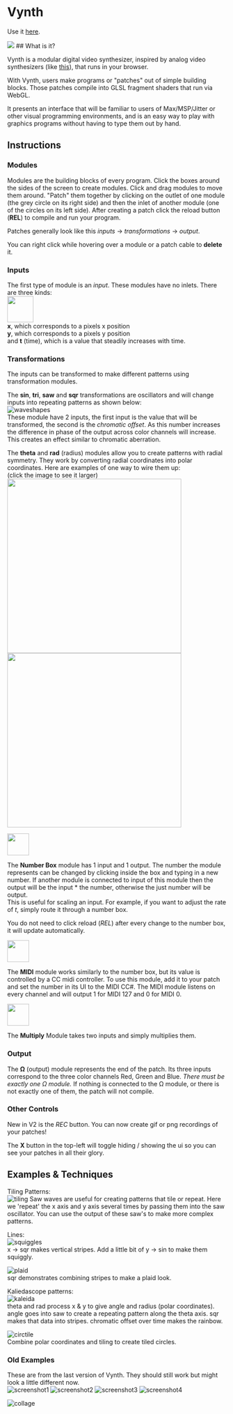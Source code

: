 # Vynth
Use it [here](https://jdillonh.github.io/Vynth/).  

<img src="https://github.com/jdillonh/Vynth/blob/pending-cord/examples/collage2.jpg">  
## What is it?

Vynth is a modular digital video synthesizer, inspired by analog video synthesizers 
(like [this](https://www.youtube.com/watch?v=5a7Lw08Ps6U)), 
that runs in your browser.

With Vynth, users make programs or "patches" out of simple building blocks. Those patches compile
into GLSL fragment shaders that run via WebGL.

It presents an interface that will be familiar to users of Max/MSP/Jitter or other visual programming 
environments, and is an easy way to play with graphics programs without having to 
type them out by hand. 


## Instructions
### Modules
Modules are the building blocks of every program. Click the boxes around the sides of the screen to create modules.
Click and drag modules to move them around.
"Patch" them together by clicking on the outlet of one module (the grey circle on its right side) and then the inlet of 
another module (one of the circles on its left side).
After creating a patch click the reload button (**REL**) to compile and run your program.

Patches generally look like this *inputs* -> *transformations* -> *output*.

You can right click while hovering over a module or a patch cable to **delete** it.

### Inputs
The first type of module is an *input*.
These modules have no inlets. There are three kinds:  
<img src="https://github.com/jdillonh/Vynth/blob/pending-cord/examples/xyt.png" height="60px">  
**x**, which corresponds to a pixels x position  
**y**, which corresponds to a pixels y position  
and **t** (time), which is a value that steadily increases with time.  

### Transformations 
The inputs can be transformed to make different patterns using
transformation modules.

The **sin**, **tri**, **saw** and **sqr** transformations are oscillators and will change
inputs into repeating patterns as shown below:  
![waveshapes](https://github.com/jdillonh/Vynth/blob/pending-cord/examples/waveshapes.png)  
These module have 2 inputs, the first input is the value that will be transformed, the second is the 
*chromatic offset*. As this number increases the difference in phase of the output across color channels will increase.
This creates an effect similar to chromatic aberration.

The **theta** and **rad** (radius) modules allow you to create patterns with radial 
symmetry. They work by converting radial coordinates into polar coordinates. Here are examples of one way to wire them up:  
(click the image to see it larger)  
<img src="https://github.com/jdillonh/Vynth/blob/pending-cord/examples/radExample.png" width="400">
<img src="https://github.com/jdillonh/Vynth/blob/pending-cord/examples/thetaExample.png" width="400">

<img src="https://github.com/jdillonh/Vynth/blob/pending-cord/examples/numberbox.png" width="50">  

The **Number Box** module
has 1 input and 1 output. The number the module represents can be changed by clicking inside the box and typing in a new number.
If another module is connected to input of this module then the output will be the input * the number,
otherwise the just number will be output.  
This is useful for scaling an input. For example, if you want to adjust the rate of *t*,
simply route it through a number box.

You do not need to click reload (*REL*) after every change to the number box, it will update automatically.

<img src="https://github.com/jdillonh/Vynth/blob/pending-cord/examples/midi.png" width="50">  

The **MIDI** module works similarly to the number box, but its value is controlled by a CC midi controller.
To use this module, add it to your patch and set the number in its UI to the MIDI CC#. The MIDI module listens on every channel 
and will output 1 for MIDI 127 and 0 for MIDI 0.

<img src="https://github.com/jdillonh/Vynth/blob/pending-cord/examples/multiply.png" width="50">  

The **Multiply** Module takes two inputs and simply multiplies them. 

### Output
The **&Omega;** (output) module represents the end of the patch. Its three inputs correspond to the three color channels
Red, Green and Blue. *There must be exactly one &Omega; module.* If nothing is connected to the &Omega; module, or 
there is not exactly one of them, the patch will not compile.

### Other Controls
New in V2 is the *REC* button. You can now create gif or png recordings of your patches! 

The **X** button in the top-left will toggle hiding / showing the ui so you can see your patches in all their glory.

## Examples & Techniques
Tiling Patterns:  
![tiling](https://github.com/jdillonh/Vynth/blob/pending-cord/examples/tiling-example.png)
Saw waves are useful for creating patterns that tile or repeat. Here we 'repeat' the x axis and y axis several
times by passing them into the saw oscillator. You can use the output of these saw's to make more complex patterns.

Lines:  
![squiggles](https://github.com/jdillonh/Vynth/blob/pending-cord/examples/squigly-lines.png)  
x -> sqr makes vertical stripes. Add a little bit of y -> sin to make them squiggly.

![plaid](https://github.com/jdillonh/Vynth/blob/pending-cord/examples/simple-plaid.png)  
sqr demonstrates combining stripes to make a plaid look.

Kaliedascope patterns:  
![kaleida](https://github.com/jdillonh/Vynth/blob/pending-cord/examples/kaleidescope.png)  
theta and rad process x & y to give angle and radius (polar coordinates).
angle goes into saw to create a repeating pattern along the theta axis.
sqr makes that data into stripes.
chromatic offset over time makes the rainbow.

![circtile](https://github.com/jdillonh/Vynth/blob/pending-cord/examples/tile-circles.png)  
Combine polar coordinates and tiling to create tiled circles.

### Old Examples
These are from the last version of Vynth. They should still work but might look a little different now.  
![screenshot1](https://github.com/jdillonh/Vynth/blob/pending-cord/examples/screenshot1.png)
![screenshot2](https://github.com/jdillonh/Vynth/blob/pending-cord/examples/screenshot2.png)
![screenshot3](https://github.com/jdillonh/Vynth/blob/pending-cord/examples/screenshot3.png)
![screenshot4](https://github.com/jdillonh/Vynth/blob/pending-cord/examples/screenshot4.png)

![collage](https://github.com/jdillonh/Vynth/blob/pending-cord/examples/collage.jpg)

